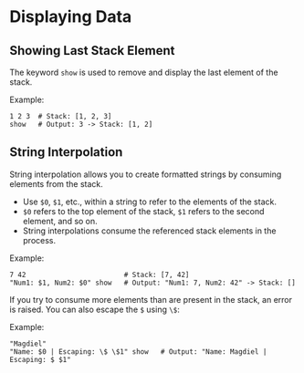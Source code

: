 # Displaying Data

## Showing Last Stack Element

The keyword `show` is used to remove and display the last element of the stack.

Example:

```beremiz
1 2 3  # Stack: [1, 2, 3]
show   # Output: 3 -> Stack: [1, 2]
```

## String Interpolation

String interpolation allows you to create formatted strings by consuming elements from the stack.

- Use `$0`, `$1`, etc., within a string to refer to the elements of the stack.
- `$0` refers to the top element of the stack, `$1` refers to the second element, and so on.
- String interpolations consume the referenced stack elements in the process.

Example:

```beremiz
7 42                        # Stack: [7, 42]
"Num1: $1, Num2: $0" show   # Output: "Num1: 7, Num2: 42" -> Stack: []
```

If you try to consume more elements than are present in the stack, an error is raised. You can also escape the `$` using `\$`:

Example:

```beremiz
"Magdiel"
"Name: $0 | Escaping: \$ \$1" show   # Output: "Name: Magdiel | Escaping: $ $1"
```
